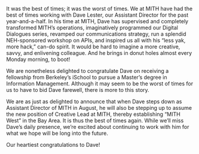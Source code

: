 It was the best of times; it was the worst of times. We at MITH have had the best of times working with Dave Lester, our Assistant Director for the past year-and-a-half. In his time at MITH, Dave has supervised and completely transformed MITH’s operations, imaginatively programmed our Digital Dialogues series, revamped our communications strategy, run a splendid NEH-sponsored workshop on APIs, and inspired us all with his “less yak, more hack,” can-do spirit. It would be hard to imagine a more creative, savvy, and enlivening colleague. And he brings in donut holes almost every Monday morning, to boot!

We are nonetheless delighted to congratulate Dave on receiving a fellowship from Berkeley’s iSchool to pursue a Master’s degree in Information Management. Although it may seem to be the worst of times for us to have to bid Dave farewell, there is more to this story.

We are as just as delighted to announce that when Dave steps down as Assistant Director of MITH in August, he will also be stepping up to assume the new position of Creative Lead at MITH, thereby establishing “MITH West” in the Bay Area. It is thus the best of times again. While we’ll miss Dave’s daily presence, we’re excited about continuing to work with him for what we hope will be long into the future.

Our heartiest congratulations to Dave!